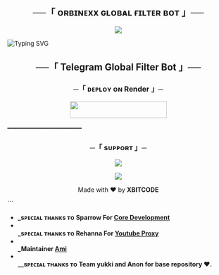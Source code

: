 

<h2 align="center">
    ──「 ᴏʀʙɪɴᴇxx ɢʟᴏʙᴀʟ ғɪʟᴛᴇʀ ʙᴏᴛ 」──
</h2>

<p align="center">
  <img src="https://files.catbox.moe/v192j5.jpg">
</p>


![Typing SVG](https://readme-typing-svg.herokuapp.com/?lines=♻+GLOBAL+FILTERBOT!!;+♻+CREATED+BY+ORBINEXX+DEVELOPER!!;+♻+A+ADVANCE+BOT+WITH+COOL+FEATURE!!)
</p>


<h2 align="center">
    ──「 Telegram Global Filter Bot 」──
</h2>


<h3 align="center">
    ─「 ᴅᴇᴩʟᴏʏ ᴏɴ Render 」─
</h3>

<p align="center"><a href="https://dashboard.heroku.com/new?template=https://github.com/SUSANTxBOTS/GLOBAL-FILTER-BOT"> <img src="https://img.shields.io/badge/Deploy%20On%20Heroku-purple?style=for-the-badge&logo=heroku" width="220" height="38.45"/></a></p>


━━━━━━━━━━━━━━━━━━━━

<h3 align="center">
    ─「 sᴜᴩᴩᴏʀᴛ 」─
</h3>

<p align="center">
<a href="https://t.me/stranger_support"><img src="https://img.shields.io/badge/-Support%20Group-blue.svg?style=for-the-badge&logo=Telegram"></a>
</p>

<p align="center">
<a href="https://telegram.me/Ace_networkop"><img src="https://img.shields.io/badge/-Support%20Channel-blue.svg?style=for-the-badge&logo=Telegram"></a>
</p>

<p align="center">
  Made with ❤️ by <strong>XBITCODE</strong>
</p>
```

- <b> _sᴩᴇᴄɪᴀʟ ᴛʜᴀɴᴋs ᴛᴏ Sparrow For [Core Development](https://github.com/sparrow9616)
- <br>_sᴩᴇᴄɪᴀʟ ᴛʜᴀɴᴋs ᴛᴏ  Rehanna For [Youtube Proxy](https://github.com/gr8rehanna) 
- <br>_Maintainer  [Ami](https://github.com/amjiddader)
- <br>__sᴩᴇᴄɪᴀʟ ᴛʜᴀɴᴋs ᴛᴏ Team yukki and Anon for base repository ♥️.
